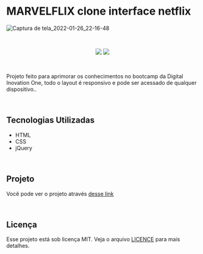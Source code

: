 # MARVELFLIX  clone interface netflix

![Captura de tela_2022-01-26_22-16-48](https://user-images.githubusercontent.com/66179186/151274046-157bacb5-382f-4441-b9bc-6fbc9b4bda48.png)

<br>

<p align="center">
  <img src="https://img.shields.io/badge/author-William--AViana-blue">
  <img src="https://img.shields.io/badge/licence-MIT-blue">
</p>

<br>

<p> Projeto feito para aprimorar os conhecimentos no bootcamp da Digital
Inovation One, todo o layout é responsivo e pode ser acessado de qualquer 
dispositivo..
</p>

<br>

<h2>Tecnologias Utilizadas</h2>

  - HTML
  - CSS
  - jQuery

<br>

<h2>Projeto</h2>

<p>Você pode ver o projeto através <a href="hhttps://willflix.netlify.app/">desse link</a></p>

<br>

<h2>Licença</h2>

<p>Esse projeto está sob licença MIT. Veja o arquivo <a href="https://github.com/William-AViana/clone-netflix/blob/main/LICENSE" target="_blank">LICENCE</a> para mais 
detalhes.</p>
